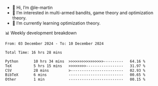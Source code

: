 - 👋 Hi, I’m @le-martin
- 👀 I’m interested in multi-armed bandits, game theory and optimization theory.
- 🌱 I’m currently learning optimization theory.
<!---- 💞️ I’m looking to collaborate on ...
- 📫 How to reach me ...-->

<!---
Tutorial for using WakaTime stats in GitHub profile: https://github.com/athul/waka-readme
-->

📊 Weekly development breakdown
<!--START_SECTION:waka-->

```txt
From: 03 December 2024 - To: 10 December 2024

Total Time: 16 hrs 28 mins

Python       10 hrs 34 mins  >>>>>>>>>>>>>>>>---------   64.16 %
TeX          5 hrs 15 mins   >>>>>>>>-----------------   31.97 %
CSV          28 mins         >------------------------   02.93 %
BibTeX       6 mins          -------------------------   00.65 %
Other        1 min           -------------------------   00.15 %
```

<!--END_SECTION:waka-->

<!---
le-martin/le-martin is a ✨ special ✨ repository because its `README.md` (this file) appears on your GitHub profile.
You can click the Preview link to take a look at your changes.
--->
